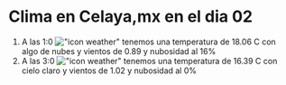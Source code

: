 # Clima en Celaya,mx en el dia 02

1. A las 1:0 !["icon weather"](http://openweathermap.org/img/w/02n.png) tenemos una temperatura de 18.06 C con algo de nubes y  vientos de 0.89 y nubosidad al 16%
1. A las 3:0 !["icon weather"](http://openweathermap.org/img/w/01n.png) tenemos una temperatura de 16.39 C con cielo claro y  vientos de 1.02 y nubosidad al 0%
